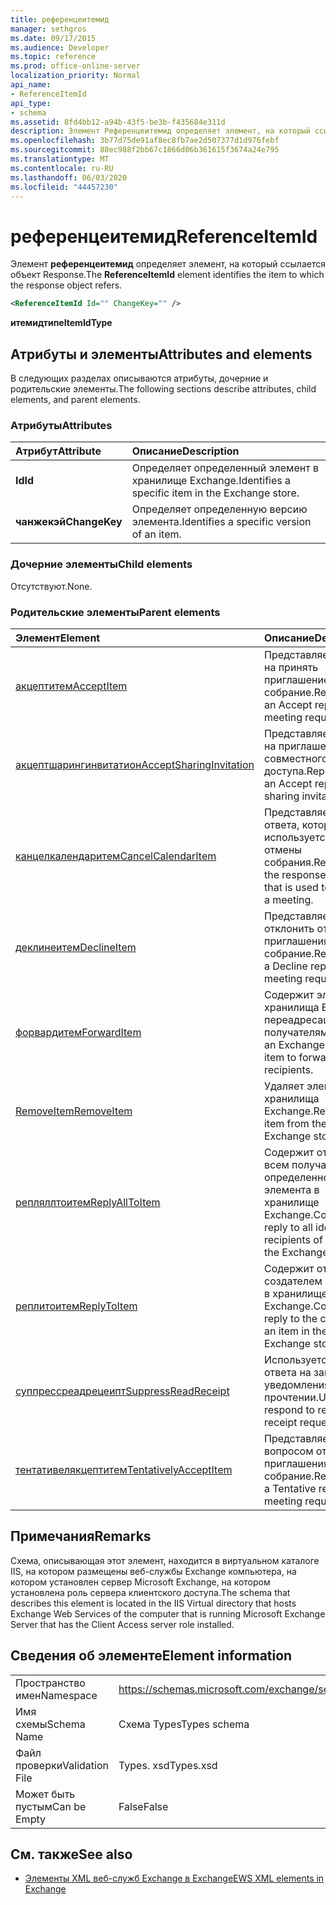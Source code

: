 ```yaml
---
title: референцеитемид
manager: sethgros
ms.date: 09/17/2015
ms.audience: Developer
ms.topic: reference
ms.prod: office-online-server
localization_priority: Normal
api_name:
- ReferenceItemId
api_type:
- schema
ms.assetid: 8fd4bb12-a94b-43f5-be3b-f435684e311d
description: Элемент Референцеитемид определяет элемент, на который ссылается объект Response.
ms.openlocfilehash: 3b77d75de91af8ec8fb7ae2d507377d1d976febf
ms.sourcegitcommit: 88ec988f2bb67c1866d06b361615f3674a24e795
ms.translationtype: MT
ms.contentlocale: ru-RU
ms.lasthandoff: 06/03/2020
ms.locfileid: "44457230"
---
```

# <a name="referenceitemid"></a><span data-ttu-id="ab3fd-103">референцеитемид</span><span class="sxs-lookup"><span data-stu-id="ab3fd-103">ReferenceItemId</span></span>

<span data-ttu-id="ab3fd-104">Элемент **референцеитемид** определяет элемент, на который ссылается объект Response.</span><span class="sxs-lookup"><span data-stu-id="ab3fd-104">The **ReferenceItemId** element identifies the item to which the response object refers.</span></span> 
  
```xml
<ReferenceItemId Id="" ChangeKey="" />
```

 <span data-ttu-id="ab3fd-105">**итемидтипе**</span><span class="sxs-lookup"><span data-stu-id="ab3fd-105">**ItemIdType**</span></span>
## <a name="attributes-and-elements"></a><span data-ttu-id="ab3fd-106">Атрибуты и элементы</span><span class="sxs-lookup"><span data-stu-id="ab3fd-106">Attributes and elements</span></span>

<span data-ttu-id="ab3fd-107">В следующих разделах описываются атрибуты, дочерние и родительские элементы.</span><span class="sxs-lookup"><span data-stu-id="ab3fd-107">The following sections describe attributes, child elements, and parent elements.</span></span>
  
### <a name="attributes"></a><span data-ttu-id="ab3fd-108">Атрибуты</span><span class="sxs-lookup"><span data-stu-id="ab3fd-108">Attributes</span></span>

|<span data-ttu-id="ab3fd-109">**Атрибут**</span><span class="sxs-lookup"><span data-stu-id="ab3fd-109">**Attribute**</span></span>|<span data-ttu-id="ab3fd-110">**Описание**</span><span class="sxs-lookup"><span data-stu-id="ab3fd-110">**Description**</span></span>|
|:-----|:-----|
|<span data-ttu-id="ab3fd-111">**Id**</span><span class="sxs-lookup"><span data-stu-id="ab3fd-111">**Id**</span></span> <br/> |<span data-ttu-id="ab3fd-112">Определяет определенный элемент в хранилище Exchange.</span><span class="sxs-lookup"><span data-stu-id="ab3fd-112">Identifies a specific item in the Exchange store.</span></span>  <br/> |
|<span data-ttu-id="ab3fd-113">**чанжекэй**</span><span class="sxs-lookup"><span data-stu-id="ab3fd-113">**ChangeKey**</span></span> <br/> |<span data-ttu-id="ab3fd-114">Определяет определенную версию элемента.</span><span class="sxs-lookup"><span data-stu-id="ab3fd-114">Identifies a specific version of an item.</span></span>  <br/> |
   
### <a name="child-elements"></a><span data-ttu-id="ab3fd-115">Дочерние элементы</span><span class="sxs-lookup"><span data-stu-id="ab3fd-115">Child elements</span></span>

<span data-ttu-id="ab3fd-116">Отсутствуют.</span><span class="sxs-lookup"><span data-stu-id="ab3fd-116">None.</span></span>
  
### <a name="parent-elements"></a><span data-ttu-id="ab3fd-117">Родительские элементы</span><span class="sxs-lookup"><span data-stu-id="ab3fd-117">Parent elements</span></span>

|<span data-ttu-id="ab3fd-118">**Элемент**</span><span class="sxs-lookup"><span data-stu-id="ab3fd-118">**Element**</span></span>|<span data-ttu-id="ab3fd-119">**Описание**</span><span class="sxs-lookup"><span data-stu-id="ab3fd-119">**Description**</span></span>|
|:-----|:-----|
|[<span data-ttu-id="ab3fd-120">акцептитем</span><span class="sxs-lookup"><span data-stu-id="ab3fd-120">AcceptItem</span></span>](acceptitem.md) <br/> |<span data-ttu-id="ab3fd-121">Представляет ответ на принять приглашение на собрание.</span><span class="sxs-lookup"><span data-stu-id="ab3fd-121">Represents an Accept reply to a meeting request.</span></span>  <br/> |
|[<span data-ttu-id="ab3fd-122">акцептшарингинвитатион</span><span class="sxs-lookup"><span data-stu-id="ab3fd-122">AcceptSharingInvitation</span></span>](acceptsharinginvitation.md) <br/> |<span data-ttu-id="ab3fd-123">Представляет ответ на приглашение для совместного доступа.</span><span class="sxs-lookup"><span data-stu-id="ab3fd-123">Represents an Accept reply to a sharing invitation.</span></span>  <br/> |
|[<span data-ttu-id="ab3fd-124">канцелкалендаритем</span><span class="sxs-lookup"><span data-stu-id="ab3fd-124">CancelCalendarItem</span></span>](cancelcalendaritem.md) <br/> |<span data-ttu-id="ab3fd-125">Представляет объект ответа, которая используется для отмены собрания.</span><span class="sxs-lookup"><span data-stu-id="ab3fd-125">Represents the response object that is used to cancel a meeting.</span></span>  <br/> |
|[<span data-ttu-id="ab3fd-126">деклинеитем</span><span class="sxs-lookup"><span data-stu-id="ab3fd-126">DeclineItem</span></span>](declineitem.md) <br/> |<span data-ttu-id="ab3fd-127">Представляет отклонить ответ на приглашения на собрание.</span><span class="sxs-lookup"><span data-stu-id="ab3fd-127">Represents a Decline reply to a meeting request.</span></span>  <br/> |
|[<span data-ttu-id="ab3fd-128">форвардитем</span><span class="sxs-lookup"><span data-stu-id="ab3fd-128">ForwardItem</span></span>](forwarditem.md) <br/> |<span data-ttu-id="ab3fd-129">Содержит элемент хранилища Exchange переадресация получателям.</span><span class="sxs-lookup"><span data-stu-id="ab3fd-129">Contains an Exchange store item to forward to recipients.</span></span>  <br/> |
|[<span data-ttu-id="ab3fd-130">RemoveItem</span><span class="sxs-lookup"><span data-stu-id="ab3fd-130">RemoveItem</span></span>](removeitem.md) <br/> |<span data-ttu-id="ab3fd-131">Удаляет элемент из хранилища Exchange.</span><span class="sxs-lookup"><span data-stu-id="ab3fd-131">Removes an item from the Exchange store.</span></span>  <br/> |
|[<span data-ttu-id="ab3fd-132">репляллтоитем</span><span class="sxs-lookup"><span data-stu-id="ab3fd-132">ReplyAllToItem</span></span>](replyalltoitem.md) <br/> |<span data-ttu-id="ab3fd-133">Содержит ответить всем получателям определенного элемента в хранилище Exchange.</span><span class="sxs-lookup"><span data-stu-id="ab3fd-133">Contains a reply to all identified recipients of an item in the Exchange store.</span></span>  <br/> |
|[<span data-ttu-id="ab3fd-134">реплитоитем</span><span class="sxs-lookup"><span data-stu-id="ab3fd-134">ReplyToItem</span></span>](replytoitem.md) <br/> |<span data-ttu-id="ab3fd-135">Содержит ответ создателем элемента в хранилище Exchange.</span><span class="sxs-lookup"><span data-stu-id="ab3fd-135">Contains a reply to the creator of an item in the Exchange store.</span></span>  <br/> |
|[<span data-ttu-id="ab3fd-136">суппрессреадрецеипт</span><span class="sxs-lookup"><span data-stu-id="ab3fd-136">SuppressReadReceipt</span></span>](suppressreadreceipt.md) <br/> |<span data-ttu-id="ab3fd-137">Используется для ответа на запросы уведомления о прочтении.</span><span class="sxs-lookup"><span data-stu-id="ab3fd-137">Used to respond to read receipt requests.</span></span>  <br/> |
|[<span data-ttu-id="ab3fd-138">тентативелякцептитем</span><span class="sxs-lookup"><span data-stu-id="ab3fd-138">TentativelyAcceptItem</span></span>](tentativelyacceptitem.md) <br/> |<span data-ttu-id="ab3fd-139">Представляет под вопросом ответ на приглашения на собрание.</span><span class="sxs-lookup"><span data-stu-id="ab3fd-139">Represents a Tentative reply to a meeting request.</span></span>  <br/> |
   
## <a name="remarks"></a><span data-ttu-id="ab3fd-140">Примечания</span><span class="sxs-lookup"><span data-stu-id="ab3fd-140">Remarks</span></span>

<span data-ttu-id="ab3fd-141">Схема, описывающая этот элемент, находится в виртуальном каталоге IIS, на котором размещены веб-службы Exchange компьютера, на котором установлен сервер Microsoft Exchange, на котором установлена роль сервера клиентского доступа.</span><span class="sxs-lookup"><span data-stu-id="ab3fd-141">The schema that describes this element is located in the IIS Virtual directory that hosts Exchange Web Services of the computer that is running Microsoft Exchange Server that has the Client Access server role installed.</span></span>
  
## <a name="element-information"></a><span data-ttu-id="ab3fd-142">Сведения об элементе</span><span class="sxs-lookup"><span data-stu-id="ab3fd-142">Element information</span></span>

|||
|:-----|:-----|
|<span data-ttu-id="ab3fd-143">Пространство имен</span><span class="sxs-lookup"><span data-stu-id="ab3fd-143">Namespace</span></span>  <br/> |https://schemas.microsoft.com/exchange/services/2006/types  <br/> |
|<span data-ttu-id="ab3fd-144">Имя схемы</span><span class="sxs-lookup"><span data-stu-id="ab3fd-144">Schema Name</span></span>  <br/> |<span data-ttu-id="ab3fd-145">Схема Types</span><span class="sxs-lookup"><span data-stu-id="ab3fd-145">Types schema</span></span>  <br/> |
|<span data-ttu-id="ab3fd-146">Файл проверки</span><span class="sxs-lookup"><span data-stu-id="ab3fd-146">Validation File</span></span>  <br/> |<span data-ttu-id="ab3fd-147">Types. xsd</span><span class="sxs-lookup"><span data-stu-id="ab3fd-147">Types.xsd</span></span>  <br/> |
|<span data-ttu-id="ab3fd-148">Может быть пустым</span><span class="sxs-lookup"><span data-stu-id="ab3fd-148">Can be Empty</span></span>  <br/> |<span data-ttu-id="ab3fd-149">False</span><span class="sxs-lookup"><span data-stu-id="ab3fd-149">False</span></span>  <br/> |
   
## <a name="see-also"></a><span data-ttu-id="ab3fd-150">См. также</span><span class="sxs-lookup"><span data-stu-id="ab3fd-150">See also</span></span>



- [<span data-ttu-id="ab3fd-151">Элементы XML веб-служб Exchange в Exchange</span><span class="sxs-lookup"><span data-stu-id="ab3fd-151">EWS XML elements in Exchange</span></span>](ews-xml-elements-in-exchange.md)

